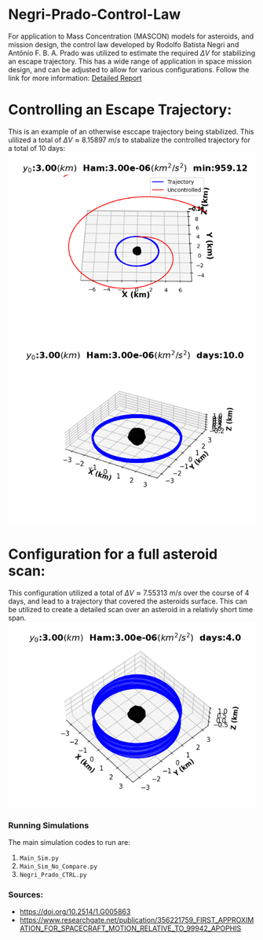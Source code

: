 # Negri-Prado-Control-Law

For application to Mass Concentration (MASCON) models for asteroids, and mission design, the control law developed by Rodolfo Batista Negri and Antônio F. B. A. Prado was utilized to estimate the required $\Delta V$ for stabilizing an escape trajectory. This has a wide range of application in space mission design, and can be adjusted to allow for various configurations. Follow the link for more information: [Detailed Report](Control_Law_Report.pdf)


# Controlling an Escape Trajectory:

This is an example of an otherwise esccape trajectory being stabilized. This ulilized a total of $\Delta V \approx 8.15897~m/s$ to stabalize the controlled trajectory for a total of 10 days:
![...](Databank/Compare.png)
![...](Databank/10day.png)


# Configuration for a full asteroid scan:
This configuration utilized a total of $\Delta V \approx 7.55313~m/s$ over the course of 4 days, and lead to a trajectory that covered the asteroids surface. This can be utilized to create a detailed scan over an asteroid in a relativly short time span. 
![...](Databank/angle_4day.png)



### Running Simulations  
The main simulation codes to run are:

1) `Main_Sim.py`
2) `Main_Sim_No_Compare.py` 
3) `Negri_Prado_CTRL.py` 






### Sources:  
- https://doi.org/10.2514/1.G005863
- https://www.researchgate.net/publication/356221759_FIRST_APPROXIMATION_FOR_SPACECRAFT_MOTION_RELATIVE_TO_99942_APOPHIS

